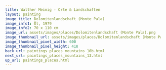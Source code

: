 ```yaml
---
title: Walther Meinig - Orte & Landschaften
layout: painting
image_title: Dolomitenlandschaft (Monte Pala)
image_info1: Öl, 1979
image_info2: 70 x 110 cm
image_url: assets/images/places/Dolomitenlandschaft (Monte Pala).png
image_thumbnail_url: assets/images/places/Dolomitenlandschaft (Monte Pala)-klein.png
image_thumbnail_pixel_width: 600
image_thumbnail_pixel_height: 418
back_url: paintings_places_mountains_10b.html
next_url: paintings_places_mountains_13.html
up_url: paintings_places.html
---
```


